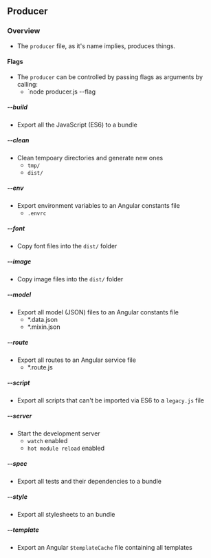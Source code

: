 ## Producer

### Overview
- The `producer` file, as it's name implies, produces things.

#### Flags
- The `producer` can be controlled by passing flags as arguments by calling:
	- `node producer.js --flag
	
##### --build
- Export all the JavaScript (ES6) to a bundle

##### --clean
- Clean tempoary directories and generate new ones
	- `tmp/`
	- `dist/`

##### --env
- Export environment variables to an Angular constants file
	- `.envrc`

##### --font
- Copy font files into the `dist/` folder

##### --image
- Copy image files into the `dist/` folder

##### --model
- Export all model (JSON) files to an Angular constants file 
	- *.data.json
	- *.mixin.json

##### --route
- Export all routes to an Angular service file
	- *.route.js

##### --script
- Export all scripts that can't be imported via ES6 to a `legacy.js` file

##### --server
- Start the development server
	- `watch` enabled
	- `hot module reload` enabled

##### --spec
- Export all tests and their dependencies to a bundle

##### --style
- Export all stylesheets to an bundle

##### --template
- Export an Angular `$templateCache` file containing all templates